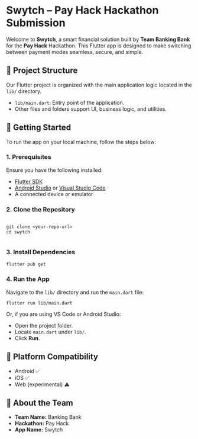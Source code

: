 <!DOCTYPE html>
<html lang="en">
<head>
  <meta charset="UTF-8">
</head>
<body>

  <h1>Swytch – Pay Hack Hackathon Submission</h1>

  <p>Welcome to <strong>Swytch</strong>, a smart financial solution built by <strong>Team Banking Bank</strong> for the <strong>Pay Hack</strong> Hackathon. This Flutter app is designed to make switching between payment modes seamless, secure, and simple.</p>

  <h2>📁 Project Structure</h2>
  <p>Our Flutter project is organized with the main application logic located in the <code>lib/</code> directory.</p>
  <ul>
    <li><code>lib/main.dart</code>: Entry point of the application.</li>
    <li>Other files and folders support UI, business logic, and utilities.</li>
  </ul>

  <h2>🚀 Getting Started</h2>
  <p>To run the app on your local machine, follow the steps below:</p>

  <h3>1. Prerequisites</h3>
  <p>Ensure you have the following installed:</p>
  <ul>
    <li><a href="https://docs.flutter.dev/get-started/install">Flutter SDK</a></li>
    <li><a href="https://developer.android.com/studio">Android Studio</a> or <a href="https://code.visualstudio.com/">Visual Studio Code</a></li>
    <li>A connected device or emulator</li>
  </ul>

  <h3>2. Clone the Repository</h3>
  <pre><code>
git clone &lt;your-repo-url&gt;
cd swytch
  </code></pre>

  <h3>3. Install Dependencies</h3>
  <pre><code>flutter pub get</code></pre>

  <h3>4. Run the App</h3>
  <p>Navigate to the <code>lib/</code> directory and run the <code>main.dart</code> file:</p>
  <pre><code>flutter run lib/main.dart</code></pre>

  <p>Or, if you are using VS Code or Android Studio:</p>
  <ul>
    <li>Open the project folder.</li>
    <li>Locate <code>main.dart</code> under <code>lib/</code>.</li>
    <li>Click <strong>Run</strong>.</li>
  </ul>

  <h2>📱 Platform Compatibility</h2>
  <ul>
    <li>Android ✅</li>
    <li>iOS ✅</li>
    <li>Web (experimental) ⚠️</li>
  </ul>

  <h2>🙌 About the Team</h2>
  <ul>
    <li><strong>Team Name:</strong> Banking Bank</li>
    <li><strong>Hackathon:</strong> Pay Hack</li>
    <li><strong>App Name:</strong> Swytch</li>
  </ul>
</body>
</html>
